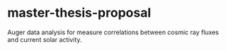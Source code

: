 # master-thesis-proposal
Auger data analysis for measure correlations between cosmic ray fluxes and current solar activity.
